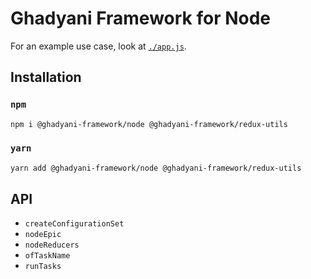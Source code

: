 # Ghadyani Framework for Node

For an example use case, look at [`./app.js`](app.js).

## Installation

### `npm`
```sh
npm i @ghadyani-framework/node @ghadyani-framework/redux-utils
```

### `yarn`
```sh
yarn add @ghadyani-framework/node @ghadyani-framework/redux-utils
```

## API
- `createConfigurationSet`
- `nodeEpic`
- `nodeReducers`
- `ofTaskName`
- `runTasks`
